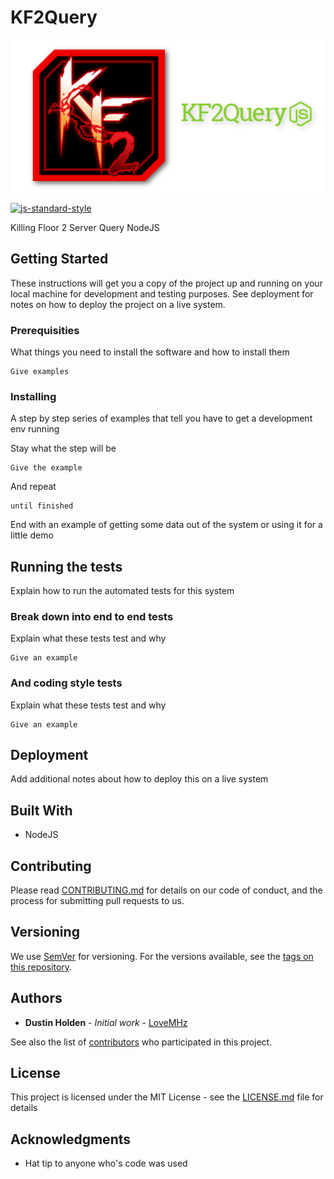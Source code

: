 # KF2Query
![Image of KF2Query](https://raw.githubusercontent.com/LoveMHz/KF2Query/gh-pages/images/header_kf2query.png)

[![js-standard-style](https://img.shields.io/badge/code%20style-standard-brightgreen.svg)](http://standardjs.com/)

Killing Floor 2 Server Query NodeJS

## Getting Started

These instructions will get you a copy of the project up and running on your local machine for development and testing purposes. See deployment for notes on how to deploy the project on a live system.

### Prerequisities

What things you need to install the software and how to install them

```
Give examples
```

### Installing

A step by step series of examples that tell you have to get a development env running

Stay what the step will be

```
Give the example
```

And repeat

```
until finished
```

End with an example of getting some data out of the system or using it for a little demo

## Running the tests

Explain how to run the automated tests for this system

### Break down into end to end tests

Explain what these tests test and why

```
Give an example
```

### And coding style tests

Explain what these tests test and why

```
Give an example
```

## Deployment

Add additional notes about how to deploy this on a live system

## Built With

* NodeJS

## Contributing

Please read [CONTRIBUTING.md](CONTRIBUTING.md) for details on our code of conduct, and the process for submitting pull requests to us.

## Versioning

We use [SemVer](http://semver.org/) for versioning. For the versions available, see the [tags on this repository](https://github.com/LoveMHz/KF2Query/tags).

## Authors

* **Dustin Holden** - *Initial work* - [LoveMHz](https://github.com/LoveMHz)

See also the list of [contributors](https://github.com/LoveMHz/KF2Query/contributors) who participated in this project.

## License

This project is licensed under the MIT License - see the [LICENSE.md](LICENSE.md) file for details

## Acknowledgments

* Hat tip to anyone who's code was used
